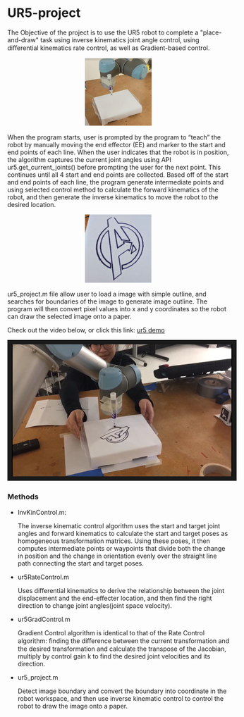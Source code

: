 # UR5-project

The Objective of the project is to use the UR5 robot to complete a "place-and-draw" task using inverse kinematics joint angle control, using diﬀerential kinematics rate control, as well as Gradient-based control. 
<p align="center"><img src ="https://github.com/bigdayangyu/UR5-project/blob/master/image/setup.png" width = 30% /></p>

When the program starts, user is prompted by the program to “teach” the robot by manually moving the end effector (EE) and marker to the start and end points of each line. When the user indicates that the robot is in position, the algorithm captures the current joint angles using API ur5.get_current_joints() before prompting the user for the next point. This continues until all 4 start and end points are collected. Based off of the start and end points of each line, the program generate intermediate points and using selected control method to calculate the forward kinematics of the robot, and then generate the inverse kinematics to move the robot to the desired location.

<p align="center"><img src ="https://github.com/bigdayangyu/UR5-project/blob/master/image/result.png" width = 30% /></p>
ur5_project.m file allow user to load a image with simple outline, and searches for boundaries of the image to generate image outline. The program will then convert pixel values into x and y coordinates so the robot can draw the selected image onto a paper. 

Check out the video below, or click this link: [ur5 demo](https://youtu.be/o9pLKlIqsOQ)
<p align="center"><a href="http://www.youtube.com/watch?feature=player_embedded&v=o9pLKlIqsOQ&feature=youtu.be
" target="_blank"><img src="https://github.com/bigdayangyu/UR5-project/blob/master/image/draw.PNG" 
alt="IMAGE ALT TEXT HERE" width="500" height="300" border="10" /></a></p>

### Methods
- InvKinControl.m: <p>The inverse kinematic control algorithm uses the start and target joint angles and forward kinematics to calculate the start and target poses as homogeneous transformation matrices. Using these poses, it then computes intermediate points or waypoints that divide both the change in position and the change in orientation evenly over the straight line path connecting the start and target poses. </p>
- ur5RateControl.m  <p> Uses differential kinematics to derive the relationship between the joint displacement and the end-effecter location, and then find the right direction to change joint angles(joint space velocity). </p>
- ur5GradControl.m <p>Gradient Control algorithm is identical to that of the Rate Control algorithm: finding the diﬀerence between the current transformation and the desired transformation and calculate the transpose of the Jacobian, multiply by control gain k to find the desired joint velocities and its direction. </p>
- ur5_project.m <p>Detect image boundary and convert the boundary into coordinate in the robot workspace, and then use inverse kinematic control to control the robot to draw the image onto a paper.  </p>
